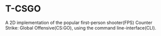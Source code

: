 # T-CSGO
A 2D implementation of the popular first-person shooter(FPS) Counter Strike: Global Offensive(CS:GO), using the command line-interface(CLI).
